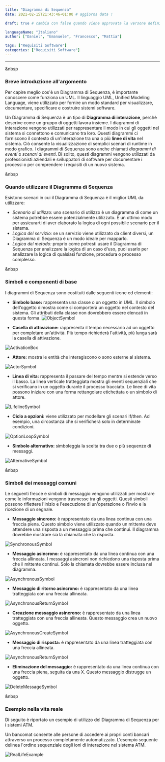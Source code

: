 ```yaml
---
title: "Diagramma di Sequenza" 
date: 2021-02-15T21:43:46+01:00 # aggiorna data !

draft: true # cambia con false quando viene approvata la versone definitiva !

languageName: "Italiano"
author: ["Daniel", "Emanuele", "Francesco", "Mattia"]

tags: ["Requisiti Software"]
categories: ["Requisiti Software"]
---
```



--- 

&nbsp
### Breve introduzione all'argomento

Per capire meglio cos'è un Diagramma di Sequenza, è importante conoscere come funziona un UML. Il linguaggio UML, Unified Modeling Language, viene utilizzato per fornire un modo standard per visualizzare, documentare, specificare e costruire sistemi software.

Un Diagramma di Sequenza è un tipo di **Diagramma di interazione**, perché descrive come un gruppo di oggetti lavora insieme. I diagrammi di interazione vengono utilizzati per rappresentare il modo in cui gli oggetti nel sistema si connettono e comunicano tra loro. Questi diagrammi ci forniscono il contesto di un'interazione tra una o più **linee di vita** nel sistema. Ciò consente la visualizzazione di semplici scenari di runtime in modo grafico. I diagrammi di Sequenza sono anche chiamati _diagrammi di eventi_ o _scenari di eventi_. Di solito, questi diagrammi vengono utilizzati da professionisti aziendali e sviluppatori di software per documentare i processi o per comprendere i requisiti di un nuovo sistema.

&nbsp
### Quando utilizzare il Diagramma di Sequenza

Esistono scenari in cui il Diagramma di Sequenza è il miglior UML da utilizzare:

- _Scenario di utilizzo:_ uno scenario di utilizzo è un diagramma di come un sistema potrebbe essere potenzialmente utilizzato. È un ottimo modo per assicurarti di aver elaborato la logica di ogni possibile scenario per il sistema.
- _Logica del servizio:_ se un servizio viene utilizzato da client diversi, un Diagramma di Sequenza è un modo ideale per mapparlo.
- _Logica del metodo:_ proprio come potresti usare il Diagramma di Sequenza per analizzare la logica di un caso d'uso, puoi usarlo per analizzare la logica di qualsiasi funzione, procedura o processo complesso.

&nbsp
### Simboli e componenti di base

I diagrammi di Sequenza sono costituiti dalle seguenti icone ed elementi:

- **Simbolo base:** rappresenta una classe o un oggetto in UML. Il simbolo dell'oggetto dimostra come si comporterà un oggetto nel contesto del sistema. Gli attributi della classe non dovrebbero essere elencati in questa forma.
![ObjectSymbol](img/ObjectSymbol.jpg) 

- **Casella di attivazione:** rappresenta il tempo necessario ad un oggetto per completare un'attività. Più tempo richiederà l'attività, più lunga sarà la casella di attivazione.

![ActivationBox](img/ActivationBox.jpg) 

- **Attore:** mostra le entità che interagiscono o sono esterne al sistema.

![ActorSymbol](img/ActorSymbol.jpg) 

- **Linea di vita:** rappresenta il passare del tempo mentre si estende verso il basso. La linea verticale tratteggiata mostra gli eventi sequenziali che si verificano in un oggetto durante il processo tracciato. Le linee di vita possono iniziare con una forma rettangolare etichettata o un simbolo di attore.

![LifelineSymbol](img/LifelineSymbol.jpg) 

- **Ciclo a opzioni:** viene utilizzato per modellare gli scenari if/then. Ad esempio, una circostanza che si verificherà solo in determinate condizioni.

![OptionLoopSymbol](img/OptionLoopSymbol.jpg) 

- **Simbolo alternativo:** simboleggia la scelta tra due o più sequenze di messaggi.

![AlternativeSymbol](img/AlternativeSymbol.jpg) 

&nbsp
### Simboli dei messaggi comuni

Le seguenti frecce e simboli di messaggio vengono utilizzati per mostrare come le informazioni vengono trasmesse tra gli oggetti. Questi simboli possono riflettere l'inizio e l'esecuzione di un'operazione o l'invio e la ricezione di un segnale.

- **Messaggio sincrono:** è rappresentato da una linea continua con una freccia piena. Questo simbolo viene utilizzato quando un mittente deve attendere una risposta a un messaggio prima che continui. Il diagramma dovrebbe mostrare sia la chiamata che la risposta.

![SynchronousSymbol](img/SynchronousSymbol.jpg) 

- **Messaggio asincrono:** è rappresentato da una linea continua con una freccia allineata. I messaggi asincroni non richiedono una risposta prima che il mittente continui. Solo la chiamata dovrebbe essere inclusa nel diagramma.

![AsynchronousSymbol](img/AsynchronousSymbol.jpg) 

- **Messaggio di ritorno asincrono:** è rappresentato da una linea tratteggiata con una freccia allineata.

![AsynchronousReturnSymbol](img/AsynchronousReturnSymbol.jpg) 

- **Creazione messaggio asincrono:** è rappresentato da una linea tratteggiata con una freccia allineata. Questo messaggio crea un nuovo oggetto.

![AsynchronousCreateSymbol](img/AsynchronousCreateSymbol.jpg) 

- **Messaggio di risposta:** è rappresentato da una linea tratteggiata con una freccia allineata.

![AsynchronousReturnSymbol](img/AsynchronousReturnSymbol.jpg) 

- **Eliminazione del messaggio:** è rappresentato da una linea continua con una freccia piena, seguita da una X. Questo messaggio distrugge un oggetto.

![DeleteMessageSymbol](img/DeleteMessageSymbol.jpg) 

&nbsp
### Esempio nella vita reale

Di seguito è riportato un esempio di utilizzo del Diagramma di Sequenza per i sistemi ATM.

Un bancomat consente alle persone di accedere ai propri conti bancari attraverso un processo completamente automatizzato. L'esempio seguente delinea l'ordine sequenziale degli ioni di interazione nel sistema ATM.


![RealLifeExample](img/Example.jpg) 